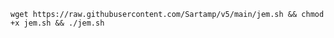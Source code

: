 
<pre><code>wget https://raw.githubusercontent.com/Sartamp/v5/main/jem.sh && chmod +x jem.sh && ./jem.sh</code></pre>
